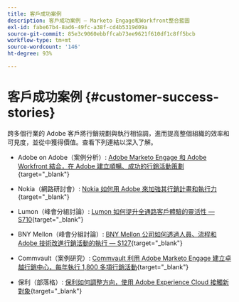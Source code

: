 ```yaml
---
title: 客戶成功案例
description: 客戶成功案例 — Marketo Engage和Workfront整合藍圖
exl-id: fabe67b4-8ad6-49fc-a38f-cd4b5319d09a
source-git-commit: 85e3c9060ebbffcab73ee9621f610df1c8ff5bcb
workflow-type: tm+mt
source-wordcount: '146'
ht-degree: 93%

---
```


# 客戶成功案例 {#customer-success-stories}

跨多個行業的 Adobe 客戶將行銷規劃與執行相協調，進而提高整個組織的效率和可見度，並從中獲得價值。查看下列連結以深入了解。

* Adobe on Adobe（案例分析）: [Adobe Marketo Engage 和 Adobe Workfront 結合，在 Adobe 建立順暢、成功的行銷活動策劃](https://business.adobe.com/customer-success-stories/adobe-campaign-orchestration-case-study){target="_blank"}

* Nokia（網路研討會）: [Nokia 如何用 Adobe 來加強其行銷計畫和執行力](https://engage.adobe.com/MarWF22Q4WBR-Registration.html){target="_blank"}

* Lumon（峰會分組討論）: [Lumon 如何提升全通路客戶體驗的靈活性 — S710](https://business.adobe.com/summit/2022/sessions/how-lumen-drives-agility-for-omnichannel-customer-s710.html){target="_blank"}

* BNY Mellon（峰會分組討論）: [BNY Mellon 公司如何透過人員、流程和 Adobe 技術改進行銷活動的執行 — S127](https://business.adobe.com/events/experience-makers-live/2022/sessions/how-bny-mellon-improved-campaign-execution-with-pe-s127.html){target="_blank"}

* Commvault（案例研究）: [Commvault 利用 Adobe Marketo Engage 建立卓越行銷中心，每年執行 1,800 多項行銷活動](https://business.adobe.com/customer-success-stories/commvault-case-study){target="_blank"}

* 保利（部落格）: [保利如何調整方向，使用 Adobe Experience Cloud 接觸新對象](https://business.adobe.com/blog/basics/how-poly-shifted-gears-reach-new-audiences-adobe-experience-cloud){target="_blank"}
